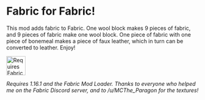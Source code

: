 # Fabric for Fabric!

This mod adds fabric to Fabric. One wool block makes 9 pieces of fabric, and 9 pieces of fabric make one wool block.
One piece of fabric with one piece of bonemeal makes a piece of faux leather, which in turn can be converted to leather. Enjoy!

<img src="https://i.imgur.com/bTus4wH.png" alt="Requires Fabric API" height="50">

*Requires 1.16.1 and the Fabric Mod Loader. Thanks to everyone who helped me on the Fabric Discord server, and to /u/MCThe_Paragon for the textures!*
